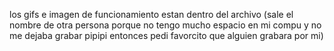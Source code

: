 los gifs e imagen de funcionamiento estan dentro del archivo
(sale el nombre de otra persona porque no tengo mucho espacio en mi compu y no me dejaba grabar pipipi entonces pedi favorcito que alguien grabara por mi)

